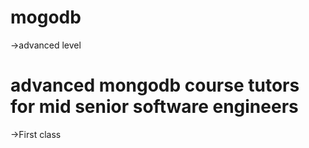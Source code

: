 # mogodb
->advanced level 
# advanced mongodb course tutors for mid senior software engineers

->First class 